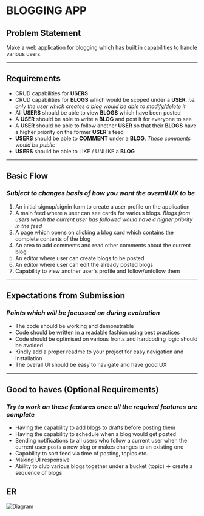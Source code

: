 # BLOGGING APP

## Problem Statement
Make a web application for blogging which has built in capabilities to handle various users.

---

## Requirements
- CRUD capabilities for **USERS**
- CRUD capabilities for **BLOGS** which would be scoped under a **USER**. *i.e. only the user which creates a blog would be able to modify/delete it*
- All **USERS** should be able to view **BLOGS** which have been posted
- A **USER** should be able to write a **BLOG** and post it for everyone to see
- A **USER** should be able to follow another **USER** so that their **BLOGS** have a higher priority on the former **USER**'s feed
- **USERS** should be able to **COMMENT** under a **BLOG**. *These comments would be public*
- **USERS** should be able to LIKE / UNLIKE a **BLOG**

---

## Basic Flow
### *Subject to changes basis of how you want the overall UX to be*
1. An initial signup/signin form to create a user profile on the application
2. A main feed where a user can see cards for various blogs. *Blogs from users which the current user has followed would have a higher priority in the feed*
3. A page which opens on clicking a blog card which contains the complete contents of the blog
4. An area to add comments and read other comments about the current blog
5. An editor where user can create blogs to be posted
6. An editor where user can edit the already posted blogs
7. Capability to view another user's profile and follow/unfollow them

---

## Expectations from Submission
### *Points which will be focussed on during evaluation*
- The code should be working and demonstrable
- Code should be written in a readable fashion using best practices
- Code should be optimised on various fronts and hardcoding logic should be avoided
- Kindly add a proper readme to your project for easy navigation and installation
- The overall UI should be easy to navigate and have good UX

---

## Good to haves (Optional Requirements)
### *Try to work on these features once all the required features are complete*
- Having the capability to add blogs to drafts before posting them
- Having the capability to schedule when a blog would get posted
- Sending notifications to all users who follow a current user when the current user posts a new blog or makes changes to an existing one
- Capability to sort feed via time of posting, topics etc.
- Making UI responsive
- Ability to club various blogs together under a bucket (topic) -> create a sequence of blogs

## ER


![Diagram](https://github.com/akhil499/blogapp/assets/41261344/f4a36240-daa5-4c7e-8922-3657d7cd43d3)
